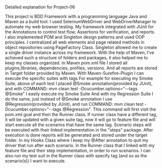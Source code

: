 Detailed explanation for Project-06

This project is BDD Framework with a programming language Java and Maven as a build tool.
I used SeleniumWebDriver and WebDriverManager to automate my web browser testing.
My framework integrated with JUnit for the Annotations to control test flow, Assertions for verification, and reports.
I also implemented POM and Singleton design patterns and used OOP principles.
I centralized all web elements and page related methods in object repositories using PageFactory Class.
Singleton allowed me to create a single driver instance across my framework.
With the help of Maven, I've achieved such a structure of folders and packages, it also helped me to keep my classes organized. 
In Maven pom.xml file I stored all plugins,libraries, dependencies, profiles, versions.
And all reports are stored in Target folder provided by Maven. 
With Maven-Surefire-Plugin I can execute the specific suites with tags
For example for executing my Smoke Suite, above of each test I placed @Smoke annotation(provided by JUnit), 
and with COMMAND: mvn clean test -Dcucumber.options="--tags @Smoke" I easily execute my Smoke Suite
And with my Regression Suite I do the same, just instead of @Smoke annotation I use @Regression(provided by JUnit), 
and run COMMAND: mvn clean test -Dcucumber.options="--tags @Regression".
This command will first visit the pom.xml goal and then the Runner class. If runner class have a different tag,
it will be updated with a given suite tag, now it will go to feature file and will start execute all the scenarios that have the same tag.
Scenario steps will be executed with their linked implementation in the "steps" package.
After execution is done reports will be generated and stored under the target folder.
In my Hooks Class where I keep my @After annotation to quit my driver that run after each scenario.
In the Runner class that I linked with my feature file and their step implementation, in order to run scenarios.
I can also run my test suit in the Runner class with specify tag (and so as the scenario(s)) I want to execute.

